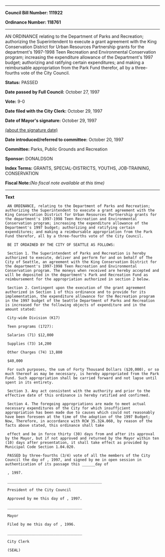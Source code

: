 

********

**Council Bill Number: 111922**
   
**Ordinance Number: 118761**
********

 AN ORDINANCE relating to the Department of Parks and Recreation; authorizing the Superintendent to execute a grant agreement with the King Conservation District for Urban Resources Partnership grants for the department's 1997-1998 Teen Recreation and Environmental Conservation program; increasing the expenditure allowance of the Department's 1997 budget; authorizing and ratifying certain expenditures; and making a reimbursable appropriation from the Park Fund therefor, all by a three-fourths vote of the City Council.

**Status:** PASSED
   
**Date passed by Full Council:** October 27, 1997
   
**Vote:** 9-0
   
**Date filed with the City Clerk:** October 29, 1997
   
**Date of Mayor's signature:** October 29, 1997
   
[(about the signature date)](/~public/approvaldate.htm)
   
   
   
**Date introduced/referred to committee:** October 20, 1997
   
**Committee:** Parks, Public Grounds and Recreation
   
**Sponsor:** DONALDSON
   
   
**Index Terms:** GRANTS, SPECIAL-DISTRICTS, YOUTHS, JOB-TRAINING, CONSERVATION

**Fiscal Note:**_(No fiscal note available at this time)_

********

**Text**
   
```
 AN ORDINANCE, relating to the Department of Parks and Recreation; authorizing the Superintendent to execute a grant agreement with the King Conservation District for Urban Resources Partnership grants for the department's 1997-1998 Teen Recreation and Environmental Conservation program; increasing the expenditure allowance of the Department's 1997 budget; authorizing and ratifying certain expenditures; and making a reimbursable appropriation from the Park Fund therefor, all by a three-fourths vote of the City Council.

 BE IT ORDAINED BY THE CITY OF SEATTLE AS FOLLOWS:

 Section 1. The Superintendent of Parks and Recreation is hereby authorized to execute, deliver and perform for and on behalf of The City of Seattle, an agreement with the King Conservation District for the department's 1997-1998 Teen Recreation and Environmental Conservation program. The moneys when received are hereby accepted and will be deposited in the department's Park and Recreation Fund as reimbursement for the appropriation authorized in section 2 below.

 Section 2. Contingent upon the execution of the grant agreement authorized in Section 1 of this ordinance and to provide for its implementation, the expenditure allowance for the Recreation program in the 1997 budget of the Seattle Department of Parks and Recreation is increased for the following objects of expenditure and in the amount stated:

 City-wide Division (K17)

 Teen programs (1727):

 Salaries (71) $12,000

 Supplies (73) 14,200

 Other Charges (74) 13,800

 $40,000

 For such purposes, the sum of Forty Thousand Dollars ($20,000), or so much thereof as may be necessary, is hereby appropriated from the Park Fund. Such appropriation shall be carried forward and not lapse until spent in its entirety.

 Section 3. Any act consistent with the authority and prior to the effective date of this ordinance is hereby ratified and confirmed.

 Section 4. The foregoing appropriations are made to meet actual necessary expenditures of the City for which insufficient appropriation has been made due to causes which could not reasonably have been foreseen at the time of the adoption of the 1997 Budget; Now, Therefore, in accordance with RCW 35.32A.060, by reason of the facts above stated, this ordinance shall take

 effect and be in force thirty (30) days from and after its approval by the Mayor, but if not approved and returned by the Mayor within ten (10) days after presentation, it shall take effect as provided by Municipal Code Section 1.04.020.

 PASSED by three-fourths (3/4) vote of all the members of the City Council the day of , 1997, and signed by me in open session in authentication of its passage this ______day of

 , 1997.

 ___________________________________________

 President of the City Council

 Approved by me this day of , 1997.

 __________________________________

 Mayor

 Filed by me this day of , 1996.

 __________________________________

 City Clerk

 (SEAL)

```
